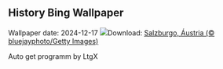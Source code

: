 ## History Bing Wallpaper
Wallpaper date: 2024-12-17
![](https://www.bing.com/th?id=OHR.SalzburgSnow_PT-BR6117595550_UHD.jpg&w=1000)Download: [Salzburgo, Áustria (© bluejayphoto/Getty Images)](https://www.bing.com/th?id=OHR.SalzburgSnow_PT-BR6117595550_UHD.jpg)

Auto get programm by LtgX
